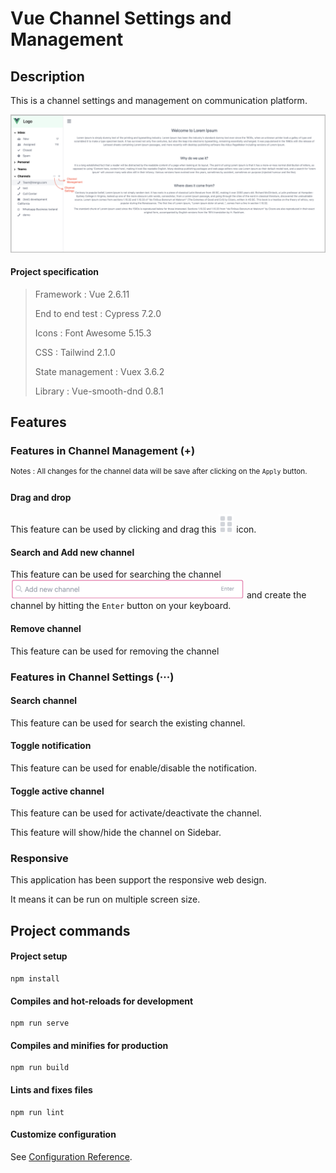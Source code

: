 # Vue Channel Settings and Management

## Description

This is a channel settings and management on communication platform.

![Banner](./documentation/banner.png)

#### Project specification

> Framework : Vue 2.6.11
> 
> End to end test : Cypress 7.2.0
>
> Icons : Font Awesome 5.15.3
>
> CSS : Tailwind 2.1.0
>
> State management : Vuex 3.6.2
>
> Library : Vue-smooth-dnd 0.8.1


## Features

### Features in Channel Management (+)

<sup>Notes : All changes for the channel data will be save after clicking on the `Apply` button.</sup>

#### Drag and drop

This feature can be used by clicking and drag this ![DndMover](./documentation/dnd-mover.png) icon.

#### Search and Add new channel

This feature can be used for searching the channel ![SearchAndAddNewChannel](./documentation/search-and-add-new-channel.png) and create the channel by hitting the `Enter` button on your keyboard. 

#### Remove channel

This feature can be used for removing the channel

### Features in Channel Settings (‧‧‧)

#### Search channel

This feature can be used for search the existing channel.

#### Toggle notification

This feature can be used for enable/disable the notification.

#### Toggle active channel

This feature can be used for activate/deactivate the channel.

This feature will show/hide the channel on Sidebar.

### Responsive

This application has been support the responsive web design.

It means it can be run on multiple screen size.


## Project commands

#### Project setup
```
npm install
```

#### Compiles and hot-reloads for development
```
npm run serve
```

#### Compiles and minifies for production
```
npm run build
```

#### Lints and fixes files
```
npm run lint
```

#### Customize configuration
See [Configuration Reference](https://cli.vuejs.org/config/).
